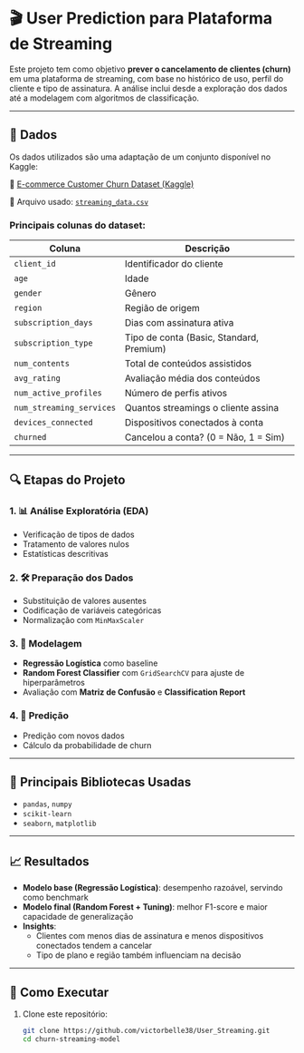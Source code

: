 # 🎬 User Prediction para Plataforma de Streaming

Este projeto tem como objetivo **prever o cancelamento de clientes (churn)** em uma plataforma de streaming, com base no histórico de uso, perfil do cliente e tipo de assinatura. A análise inclui desde a exploração dos dados até a modelagem com algoritmos de classificação.

---

## 📂 Dados

Os dados utilizados são uma adaptação de um conjunto disponível no Kaggle:

🔗 [E-commerce Customer Churn Dataset (Kaggle)](https://www.kaggle.com/datasets/ankitverma2010/ecommerce-customer-churn-analysis-and-prediction?select=E+Commerce+Dataset.xlsx)

📄 Arquivo usado: [`streaming_data.csv`](https://s3-us-west-2.amazonaws.com/secure.notion-static.com/75a740fb-4146-455a-8d13-6a24ba56d2c8/streaming_data.csv)

### Principais colunas do dataset:

| Coluna                 | Descrição                                               |
|------------------------|---------------------------------------------------------|
| `client_id`            | Identificador do cliente                                |
| `age`                  | Idade                                                   |
| `gender`               | Gênero                                                  |
| `region`               | Região de origem                                        |
| `subscription_days`    | Dias com assinatura ativa                               |
| `subscription_type`    | Tipo de conta (Basic, Standard, Premium)               |
| `num_contents`         | Total de conteúdos assistidos                           |
| `avg_rating`           | Avaliação média dos conteúdos                           |
| `num_active_profiles`  | Número de perfis ativos                                 |
| `num_streaming_services` | Quantos streamings o cliente assina                   |
| `devices_connected`    | Dispositivos conectados à conta                         |
| `churned`              | Cancelou a conta? (0 = Não, 1 = Sim)                    |

---

## 🔍 Etapas do Projeto

### 1. 📊 Análise Exploratória (EDA)
- Verificação de tipos de dados
- Tratamento de valores nulos
- Estatísticas descritivas

### 2. 🛠️ Preparação dos Dados
- Substituição de valores ausentes
- Codificação de variáveis categóricas
- Normalização com `MinMaxScaler`

### 3. 🤖 Modelagem
- **Regressão Logística** como baseline
- **Random Forest Classifier** com `GridSearchCV` para ajuste de hiperparâmetros
- Avaliação com **Matriz de Confusão** e **Classification Report**

### 4. 🔮 Predição
- Predição com novos dados
- Cálculo da probabilidade de churn

---

## 🧠 Principais Bibliotecas Usadas

- `pandas`, `numpy`
- `scikit-learn`
- `seaborn`, `matplotlib`

---

## 📈 Resultados

- **Modelo base (Regressão Logística)**: desempenho razoável, servindo como benchmark
- **Modelo final (Random Forest + Tuning)**: melhor F1-score e maior capacidade de generalização
- **Insights**:
  - Clientes com menos dias de assinatura e menos dispositivos conectados tendem a cancelar
  - Tipo de plano e região também influenciam na decisão

---

## 📌 Como Executar

1. Clone este repositório:
   ```bash
   git clone https://github.com/victorbelle38/User_Streaming.git
   cd churn-streaming-model
